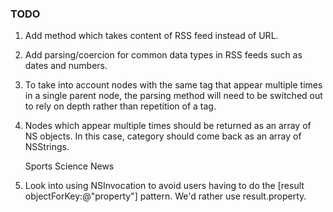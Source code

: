### TODO

1. Add method which takes content of RSS feed instead of URL.
2. Add parsing/coercion for common data types in RSS feeds such as dates and numbers.
3. To take into account nodes with the same tag that appear multiple times in a single parent node, the parsing method will need to be switched out to rely on depth rather than repetition of a tag.
4. Nodes which appear multiple times should be returned as an array of NS objects. In this case, category should come back as an array of NSStrings.

    <article>
      <category>Sports</category>
      <category>Science</category>
      <name>News</news>
    </article>
    
5. Look into using NSInvocation to avoid users having to do the [result objectForKey:@"property"] pattern. We'd rather use result.property.
